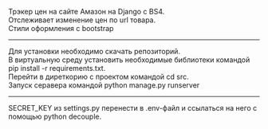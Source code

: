 Трэкер цен на сайте Амазон на Django с BS4. <br>
Отслеживает изменение цен по url товара.<br>
Стили оформления с bootstrap<hr>
Для установки необходимо скачать репозиторий.<br>
В виртуальную среду установить необходимые библиотеки командой pip install -r requirements.txt.<br>
Перейти в диреткорию с проектом командой cd src.<br>
Запуск серавера командой python manage.py runserver<hr>
SECRET_KEY из settings.py перенести в .env-файл и ссылаться на него с помощью python decouple.
